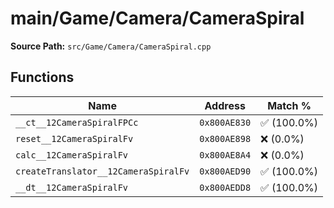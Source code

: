 # main/Game/Camera/CameraSpiral

**Source Path:** `src/Game/Camera/CameraSpiral.cpp`

## Functions

| Name | Address | Match % |
|------|---------|---------|
| `__ct__12CameraSpiralFPCc` | `0x800AE830` | :white_check_mark: (100.0%) |
| `reset__12CameraSpiralFv` | `0x800AE898` | :x: (0.0%) |
| `calc__12CameraSpiralFv` | `0x800AE8A4` | :x: (0.0%) |
| `createTranslator__12CameraSpiralFv` | `0x800AED90` | :white_check_mark: (100.0%) |
| `__dt__12CameraSpiralFv` | `0x800AEDD8` | :white_check_mark: (100.0%) |